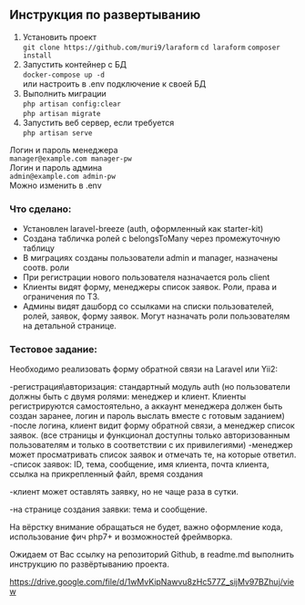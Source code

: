 ## Инструкция по развертыванию

1. Установить проект  
   `git clone https://github.com/muri9/laraform`
   `cd laraform`
   `composer install`  
1. Запустить контейнер с БД  
   `docker-compose up -d`  
   или настроить в .env подключение к своей БД
1. Выполнить миграции  
`php artisan config:clear`  
`php artisan migrate`
1. Запустить веб сервер, если требуется  
`php artisan serve`

Логин и пароль менеджера  
`manager@example.com manager-pw`  
Логин и пароль админа  
`admin@example.com admin-pw`  
Можно изменить в .env

### Что сделано:
- Установлен laravel-breeze (auth, оформленный как starter-kit) 
- Создана табличка ролей с belongsToMany через промежуточную таблицу
- В миграциях созданы пользователи admin и manager, назначены соотв. роли
- При регистрации нового пользователя назначается роль client
- Клиенты видят форму, менеджеры список заявок. Роли, права и ограничения по ТЗ.
- Админы видят дашборд со ссылками на списки пользователей, ролей, заявок, форму заявок.
  Могут назначать роли пользователям на детальной странице.

### Тестовое задание:

Необходимо реализовать форму обратной связи на Laravel или Yii2:

-регистрация\авторизация: стандартный модуль auth (но пользователи должны быть с двумя
ролями: менеджер и клиент.
Клиенты регистрируются самостоятельно, а аккаунт менеджера должен быть создан заранее,
логин и пароль выслать вместе с готовым заданием)
-после логина, клиент видит форму обратной связи, а менеджер список заявок. (все страницы
и функционал доступны только авторизованным пользователям и только в соответствии с их
привилегиями)
-менеджер может просматривать список заявок и отмечать те, на которые ответил.
-список заявок:
ID, тема, сообщение, имя клиента, почта клиента, ссылка на прикрепленный файл, время
создания

-клиент может оставлять заявку, но не чаще раза в сутки.

-на странице создания заявки: тема и сообщение.

На вёрстку внимание обращаться не будет, важно оформление кода, использование фич php7+
и возможностей фреймворка.

Ожидаем от Вас ссылку на репозиторий Github, в readme.md выполнить инструкцию по
развёртыванию проекта.

https://drive.google.com/file/d/1wMvKipNawvu8zHc577Z_sijMv97BZhuj/view
